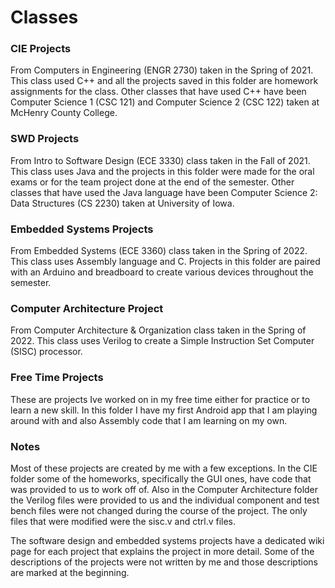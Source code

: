 # Classes
### CIE Projects
From Computers in Engineering (ENGR 2730) taken in the Spring of 2021. This class used C++ and all the projects saved in this folder are homework assignments for the class. Other classes that have used C++ have been Computer Science 1 (CSC 121) and Computer Science 2 (CSC 122) taken at McHenry County College.

### SWD Projects
From Intro to Software Design (ECE 3330) class taken in the Fall of 2021. This class uses Java and the projects in this folder were made for the oral exams or for the team project done at the end of the semester. Other classes that have used the Java language have been Computer Science 2: Data Structures (CS 2230) taken at University of Iowa.

### Embedded Systems Projects
From Embedded Systems (ECE 3360) class taken in the Spring of 2022. This class uses Assembly language and C. Projects in this folder are paired with an Arduino and breadboard to create various devices throughout the semester.

### Computer Architecture Project
From Computer Architecture & Organization class taken in the Spring of 2022. This class uses Verilog to create a Simple Instruction Set Computer (SISC) processor.

### Free Time Projects
These are projects Ive worked on in my free time either for practice or to learn a new skill. In this folder I have my first Android app that I am playing around with and also Assembly code that I am learning on my own.

### Notes
Most of these projects are created by me with a few exceptions. In the CIE folder some of the homeworks, specifically the GUI ones, have code that was provided to us to work off of. Also in the Computer Architecture folder the Verilog files were provided to us and the individual component and test bench files were not changed during the course of the project. The only files that were modified were the sisc.v and ctrl.v files.

The software design and embedded systems projects have a dedicated wiki page for each project that explains the project in more detail. Some of the descriptions of the projects were not written by me and those descriptions are marked at the beginning.
